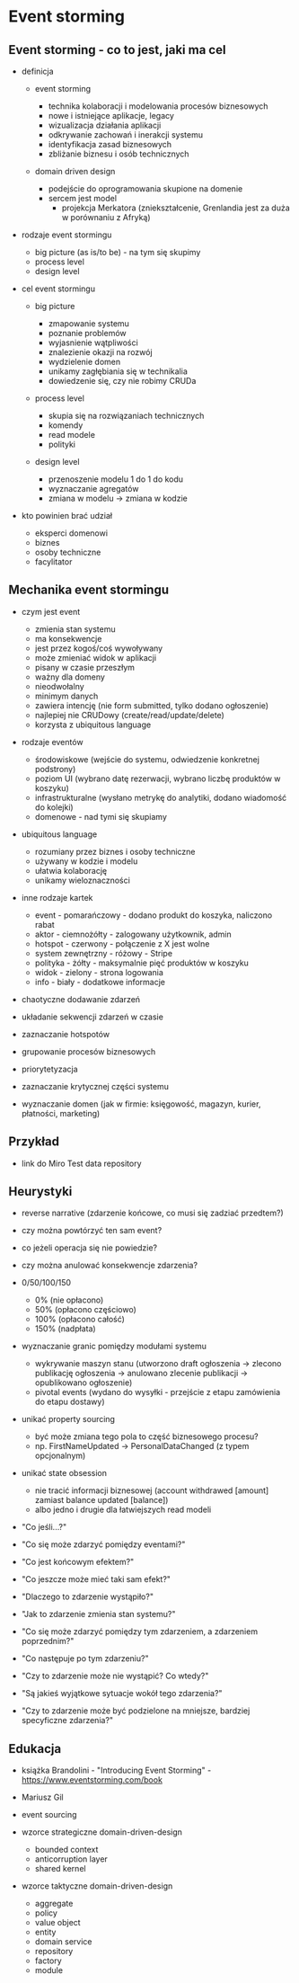 # Event storming

## Event storming - co to jest, jaki ma cel

- definicja

  - event storming

    - technika kolaboracji i modelowania procesów biznesowych
    - nowe i istniejące aplikacje, legacy
    - wizualizacja działania aplikacji
    - odkrywanie zachowań i inerakcji systemu
    - identyfikacja zasad biznesowych
    - zbliżanie biznesu i osób technicznych

  - domain driven design
    - podejście do oprogramowania skupione na domenie
    - sercem jest model
      - projekcja Merkatora (zniekształcenie, Grenlandia jest za duża w porównaniu z Afryką)

- rodzaje event stormingu

  - big picture (as is/to be) - na tym się skupimy
  - process level
  - design level

- cel event stormingu

  - big picture

    - zmapowanie systemu
    - poznanie problemów
    - wyjasnienie wątpliwości
    - znalezienie okazji na rozwój
    - wydzielenie domen
    - unikamy zagłębiania się w technikalia
    - dowiedzenie się, czy nie robimy CRUDa

  - process level

    - skupia się na rozwiązaniach technicznych
    - komendy
    - read modele
    - polityki

  - design level
    - przenoszenie modelu 1 do 1 do kodu
    - wyznaczanie agregatów
    - zmiana w modelu -> zmiana w kodzie

- kto powinien brać udział
  - eksperci domenowi
  - biznes
  - osoby techniczne
  - facylitator

## Mechanika event stormingu

- czym jest event

  - zmienia stan systemu
  - ma konsekwencje
  - jest przez kogoś/coś wywoływany
  - może zmieniać widok w aplikacji
  - pisany w czasie przeszłym
  - ważny dla domeny
  - nieodwołalny
  - minimym danych
  - zawiera intencję (nie form submitted, tylko dodano ogłoszenie)
  - najlepiej nie CRUDowy (create/read/update/delete)
  - korzysta z ubiquitous language

- rodzaje eventów

  - środowiskowe (wejście do systemu, odwiedzenie konkretnej podstrony)
  - poziom UI (wybrano datę rezerwacji, wybrano liczbę produktów w koszyku)
  - infrastrukturalne (wysłano metrykę do analytiki, dodano wiadomość do kolejki)
  - domenowe - nad tymi się skupiamy

- ubiquitous language

  - rozumiany przez biznes i osoby techniczne
  - używany w kodzie i modelu
  - ułatwia kolaborację
  - unikamy wieloznaczności

- inne rodzaje kartek

  - event - pomarańczowy - dodano produkt do koszyka, naliczono rabat
  - aktor - ciemnożółty - zalogowany użytkownik, admin
  - hotspot - czerwony - połączenie z X jest wolne
  - system zewnętrzny - różowy - Stripe
  - polityka - żółty - maksymalnie pięć produktów w koszyku
  - widok - zielony - strona logowania
  - info - biały - dodatkowe informacje

- chaotyczne dodawanie zdarzeń

- układanie sekwencji zdarzeń w czasie

- zaznaczanie hotspotów

- grupowanie procesów biznesowych

- priorytetyzacja

- zaznaczanie krytycznej części systemu

- wyznaczanie domen (jak w firmie: księgowość, magazyn, kurier, płatności, marketing)

## Przykład

- link do Miro Test data repository

## Heurystyki

- reverse narrative (zdarzenie końcowe, co musi się zadziać przedtem?)

- czy można powtórzyć ten sam event?

- co jeżeli operacja się nie powiedzie?

- czy można anulować konsekwencje zdarzenia?

- 0/50/100/150

  - 0% (nie opłacono)
  - 50% (opłacono częściowo)
  - 100% (opłacono całość)
  - 150% (nadpłata)

- wyznaczanie granic pomiędzy modułami systemu

  - wykrywanie maszyn stanu (utworzono draft ogłoszenia -> zlecono publikację ogłoszenia -> anulowano zlecenie publikacji -> opublikowano ogłoszenie)
  - pivotal events (wydano do wysyłki - przejście z etapu zamówienia do etapu dostawy)

- unikać property sourcing

  - być może zmiana tego pola to część biznesowego procesu?
  - np. FirstNameUpdated -> PersonalDataChanged (z typem opcjonalnym)

- unikać state obsession

  - nie tracić informacji biznesowej (account withdrawed [amount] zamiast balance updated [balance])
  - albo jedno i drugie dla łatwiejszych read modeli

- "Co jeśli...?"
- "Co się może zdarzyć pomiędzy eventami?"

- "Co jest końcowym efektem?"
- "Co jeszcze może mieć taki sam efekt?"
- "Dlaczego to zdarzenie wystąpiło?"
- "Jak to zdarzenie zmienia stan systemu?"
- "Co się może zdarzyć pomiędzy tym zdarzeniem, a zdarzeniem poprzednim?"
- "Co następuje po tym zdarzeniu?"
- "Czy to zdarzenie może nie wystąpić? Co wtedy?"
- "Są jakieś wyjątkowe sytuacje wokół tego zdarzenia?"
- "Czy to zdarzenie może być podzielone na mniejsze, bardziej specyficzne zdarzenia?"

## Edukacja

- książka Brandolini - "Introducing Event Storming" - https://www.eventstorming.com/book

- Mariusz Gil

- event sourcing

- wzorce strategiczne domain-driven-design

  - bounded context
  - anticorruption layer
  - shared kernel

- wzorce taktyczne domain-driven-design
  - aggregate
  - policy
  - value object
  - entity
  - domain service
  - repository
  - factory
  - module
